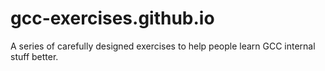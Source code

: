 # gcc-exercises.github.io
A series of carefully designed exercises to help people learn GCC internal stuff better.
